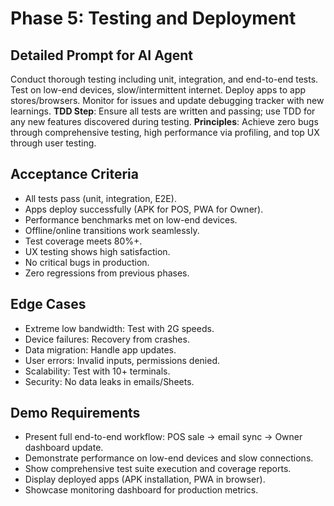 # Phase 5: Testing and Deployment

## Detailed Prompt for AI Agent
Conduct thorough testing including unit, integration, and end-to-end tests. Test on low-end devices, slow/intermittent internet. Deploy apps to app stores/browsers. Monitor for issues and update debugging tracker with new learnings. **TDD Step**: Ensure all tests are written and passing; use TDD for any new features discovered during testing. **Principles**: Achieve zero bugs through comprehensive testing, high performance via profiling, and top UX through user testing.

## Acceptance Criteria
- All tests pass (unit, integration, E2E).
- Apps deploy successfully (APK for POS, PWA for Owner).
- Performance benchmarks met on low-end devices.
- Offline/online transitions work seamlessly.
- Test coverage meets 80%+.
- UX testing shows high satisfaction.
- No critical bugs in production.
- Zero regressions from previous phases.

## Edge Cases
- Extreme low bandwidth: Test with 2G speeds.
- Device failures: Recovery from crashes.
- Data migration: Handle app updates.
- User errors: Invalid inputs, permissions denied.
- Scalability: Test with 10+ terminals.
- Security: No data leaks in emails/Sheets.

## Demo Requirements
- Present full end-to-end workflow: POS sale → email sync → Owner dashboard update.
- Demonstrate performance on low-end devices and slow connections.
- Show comprehensive test suite execution and coverage reports.
- Display deployed apps (APK installation, PWA in browser).
- Showcase monitoring dashboard for production metrics.
